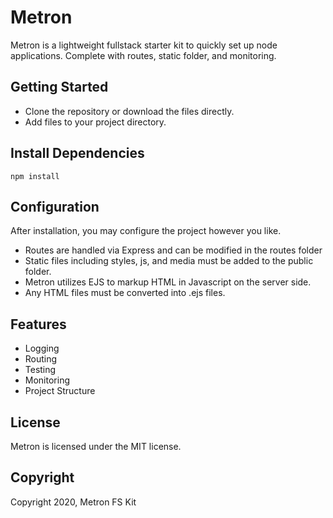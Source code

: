 # Metron

Metron is a lightweight fullstack starter kit to quickly set up node applications. Complete with routes, static folder, and monitoring.

## Getting Started

- Clone the repository or download the files directly.
- Add files to your project directory.

## Install Dependencies

```
npm install
```

## Configuration

After installation, you may configure the project however you like.

- Routes are handled via Express and can be modified in the routes folder
- Static files including styles, js, and media must be added to the public folder.
- Metron utilizes EJS to markup HTML in Javascript on the server side.
- Any HTML files must be converted into .ejs files.

## Features

- Logging
- Routing
- Testing
- Monitoring
- Project Structure

## License

Metron is licensed under the MIT license.

## Copyright

Copyright 2020, Metron FS Kit
